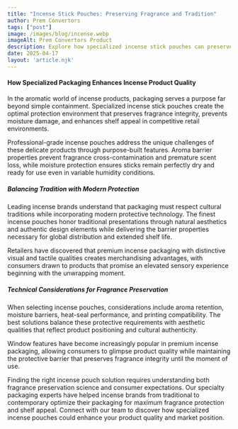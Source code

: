 ```yaml
---
title: "Incense Stick Pouches: Preserving Fragrance and Tradition"
author: Prem Convertors
tags: ["post"]
image: /images/blog/incense.webp
imageAlt: Prem Convertors Product
description: Explore how specialized incense stick pouches can preserve fragrance integrity, prevent moisture damage, enhance shelf appeal, and honor traditional presentation values.
date: 2025-04-17
layout: 'article.njk'
---
```


#### How Specialized Packaging Enhances Incense Product Quality

In the aromatic world of incense products, packaging serves a purpose far beyond simple containment. Specialized incense stick pouches create the optimal protection environment that preserves fragrance integrity, prevents moisture damage, and enhances shelf appeal in competitive retail environments.

Professional-grade incense pouches address the unique challenges of these delicate products through purpose-built features. Aroma barrier properties prevent fragrance cross-contamination and premature scent loss, while moisture protection ensures sticks remain perfectly dry and ready for use even in variable humidity conditions.

##### Balancing Tradition with Modern Protection

Leading incense brands understand that packaging must respect cultural traditions while incorporating modern protective technology. The finest incense pouches honor traditional presentations through natural aesthetics and authentic design elements while delivering the barrier properties necessary for global distribution and extended shelf life.

Retailers have discovered that premium incense packaging with distinctive visual and tactile qualities creates merchandising advantages, with consumers drawn to products that promise an elevated sensory experience beginning with the unwrapping moment.

##### Technical Considerations for Fragrance Preservation

When selecting incense pouches, considerations include aroma retention, moisture barriers, heat-seal performance, and printing compatibility. The best solutions balance these protective requirements with aesthetic qualities that reflect product positioning and cultural authenticity.

Window features have become increasingly popular in premium incense packaging, allowing consumers to glimpse product quality while maintaining the protective barrier that preserves fragrance integrity until the moment of use.

Finding the right incense pouch solution requires understanding both fragrance preservation science and consumer expectations. Our specialty packaging experts have helped incense brands from traditional to contemporary optimize their packaging for maximum fragrance protection and shelf appeal. Connect with our team to discover how specialized incense pouches could enhance your product quality and market position.